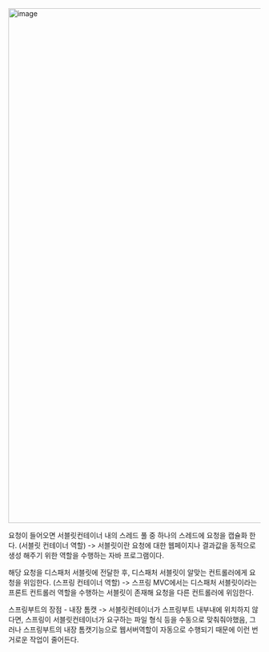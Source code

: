 <img width="1027" alt="image" src="https://github.com/Tech-Knowledge-Master/spring-master/assets/62535887/78689be3-7648-427f-ba3e-cc9070e8bafb">


요청이 들어오면 서블릿컨테이너 내의 스레드 풀 중 하나의 스레드에 요청을 캡슐화 한다. (서블릿 컨테이너 역할)
-> 서블릿이란 요청에 대한 웹페이지나 결과값을 동적으로 생성 해주기 위한 역할을 수행하는 자바 프로그램이다.

해당 요청을 디스패처 서블릿에 전달한 후, 디스패처 서블릿이 알맞는 컨트롤러에게 요청을 위임한다. (스프링 컨테이너 역할)
-> 스프링 MVC에서는 디스패처 서블릿이라는 프론트 컨트롤러 역할을 수행하는 서블릿이 존재해 요청을 다른 컨트롤러에 위임한다.

스프링부트의 장점  - 내장 톰캣
-> 서블릿컨테이너가 스프링부트 내부내에 위치하지 않다면, 스프링이 서블릿컨테이너가 요구하는 파일 형식 등을 수동으로 맞춰줘야했음, 그러나 스프링부트의 내장 톰캣기능으로 웹서버역할이 자동으로 수행되기 때문에
이런 번거로운 작업이 줄어든다.





